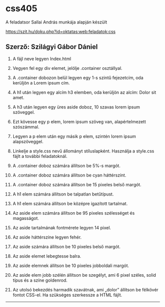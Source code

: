 # css405

A feladatsor Sallai András munkája alapján készült

https://szit.hu/doku.php?id=oktatas:web:feladatok:css

Szerző: Szilágyi Gábor Dániel
-------------------------------
1. A fájl neve legyen Index.html

2. Vegyen fel egy div elemet, jelölje .container osztállyal.

3. A .container dobozon belül legyen egy 1-s szintű fejezetcím, oda kerüljön a Lorem ipsum cím.

4. A h1 után legyen egy alcím h3 elemben, oda kerüljön az alcím: Dolor sit amet.

5. A h3 után legyen egy üres aside doboz, 10 szavas lorem ipsum szöveggel.

6. Ezt kövesse egy p elem, lorem ipsum szöveg van, alapértelmezett szószámmal.

7. Legyen a p elem után egy másik p elem, szintén lorem ipsum alapszöveggel.

8. Linkelje a style.css nevű állományt stíluslapként. Használja a style.css fájlt a további feladatoknál.

9. A .container doboz számára állítson be 5%-s margót.

10. A .container doboz számára állítson be cyan háttérszínt.

11. A .container doboz számára állítson be 15 pixeles belső margót.

12. A h1 elem számára állítson be talpatlan betűtípust.

13. A h1 elem számára állítson be középre igazított tartalmat.

14. Az aside elem számára állítson be 95 pixeles szélességet és magasságot.

15. Az aside tartalmának fontmérete legyen 14 pixel.

16. Az aside háttérszíne legyen fehér.

17. Az aside számára állítson be 10 pixeles belső margót.

18. Az aside elemet lebegtesse balra.

19. Az aside elemnek állítson be 10 pixeles jobboldali margót.

20. Az aside elem jobb szélén állítson be szegélyt, ami 6 pixel széles, solid típus és a színe goldenrod.

20. Az utolsó bekezdés harmadik szavátnak, ami „dolor” állítson be félkövér fontot CSS-el. Ha szükséges szerkessze a HTML fájlt.

---------------------------------
